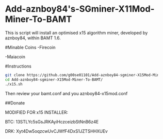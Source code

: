 Add-aznboy84's-SGminer-X11Mod-Miner-To-BAMT
========================

This is script will install an optimised x15 algorithm miner, developed by aznboy84, within BAMT 1.6.

#Minable Coins
-Firecoin

-Maiacoin

#Instructions

```bash
git clone https://github.com/g00se01101/Add-aznboy84-sgminer-X15Mod-Miner-To-BAMT.git
cd Add-aznboy84-sgminer-X15Mod-Miner-To-BAMT/
./x15.sh
```

Then review your bamt.conf and you aznboy84-x15mod.conf

##Donate

MODIFIED FOR x15 INSTALLER:

BTC: 13STLYc5sGsJRKAyiHczceizbStNnB6z4E

DRK: Xyt4Dw5oqzcwUvCJWfF4DxS1JZTSHHXUEv
